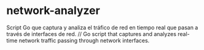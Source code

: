 # network-analyzer
Script Go que captura y analiza el tráfico de red en tiempo real que pasan a través de interfaces de red. //  Go script that captures and analyzes real-time network traffic passing through network interfaces. 
